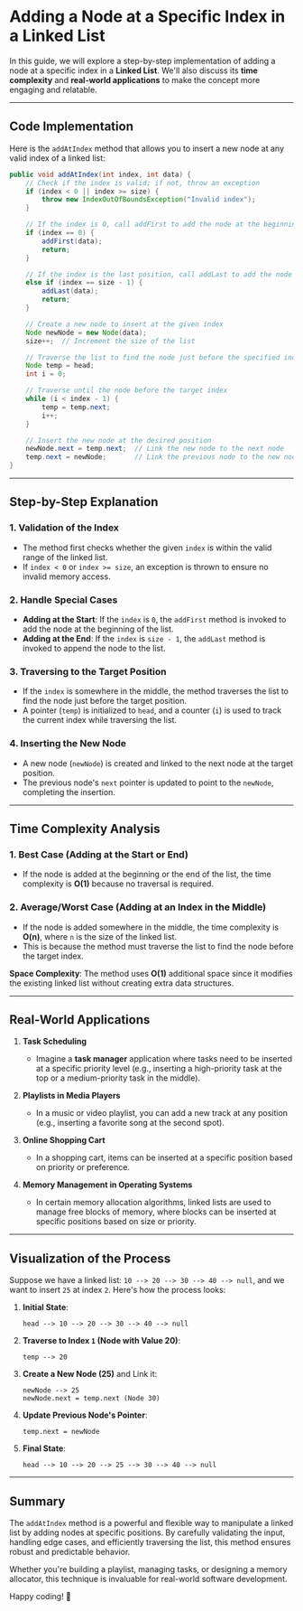 # Adding a Node at a Specific Index in a Linked List

In this guide, we will explore a step-by-step implementation of adding a node at a specific index in a **Linked List**. We'll also discuss its **time complexity** and **real-world applications** to make the concept more engaging and relatable.

---

## Code Implementation
Here is the `addAtIndex` method that allows you to insert a new node at any valid index of a linked list:

```java
public void addAtIndex(int index, int data) {
    // Check if the index is valid; if not, throw an exception
    if (index < 0 || index >= size) {
        throw new IndexOutOfBoundsException("Invalid index");
    }

    // If the index is 0, call addFirst to add the node at the beginning
    if (index == 0) {
        addFirst(data);
        return;
    }

    // If the index is the last position, call addLast to add the node at the end
    else if (index == size - 1) {
        addLast(data);
        return;
    }

    // Create a new node to insert at the given index
    Node newNode = new Node(data);
    size++;  // Increment the size of the list

    // Traverse the list to find the node just before the specified index
    Node temp = head;
    int i = 0;

    // Traverse until the node before the target index
    while (i < index - 1) {
        temp = temp.next;
        i++;
    }

    // Insert the new node at the desired position
    newNode.next = temp.next;  // Link the new node to the next node
    temp.next = newNode;       // Link the previous node to the new node
}
```

---

## Step-by-Step Explanation

### 1. **Validation of the Index**
   - The method first checks whether the given `index` is within the valid range of the linked list.
   - If `index < 0` or `index >= size`, an exception is thrown to ensure no invalid memory access.
   
### 2. **Handle Special Cases**
   - **Adding at the Start**: If the `index` is `0`, the `addFirst` method is invoked to add the node at the beginning of the list.
   - **Adding at the End**: If the `index` is `size - 1`, the `addLast` method is invoked to append the node to the list.

### 3. **Traversing to the Target Position**
   - If the `index` is somewhere in the middle, the method traverses the list to find the node just before the target position.
   - A pointer (`temp`) is initialized to `head`, and a counter (`i`) is used to track the current index while traversing the list.

### 4. **Inserting the New Node**
   - A new node (`newNode`) is created and linked to the next node at the target position.
   - The previous node's `next` pointer is updated to point to the `newNode`, completing the insertion.

---

## Time Complexity Analysis

### 1. **Best Case (Adding at the Start or End)**
   - If the node is added at the beginning or the end of the list, the time complexity is **O(1)** because no traversal is required.

### 2. **Average/Worst Case (Adding at an Index in the Middle)**
   - If the node is added somewhere in the middle, the time complexity is **O(n)**, where `n` is the size of the linked list.
   - This is because the method must traverse the list to find the node before the target index.

**Space Complexity**: The method uses **O(1)** additional space since it modifies the existing linked list without creating extra data structures.

---

## Real-World Applications

1. **Task Scheduling**
   - Imagine a **task manager** application where tasks need to be inserted at a specific priority level (e.g., inserting a high-priority task at the top or a medium-priority task in the middle).

2. **Playlists in Media Players**
   - In a music or video playlist, you can add a new track at any position (e.g., inserting a favorite song at the second spot).

3. **Online Shopping Cart**
   - In a shopping cart, items can be inserted at a specific position based on priority or preference.

4. **Memory Management in Operating Systems**
   - In certain memory allocation algorithms, linked lists are used to manage free blocks of memory, where blocks can be inserted at specific positions based on size or priority.

---

## Visualization of the Process

Suppose we have a linked list: `10 --> 20 --> 30 --> 40 --> null`, and we want to insert `25` at index `2`. Here's how the process looks:

1. **Initial State**:
   ```
   head --> 10 --> 20 --> 30 --> 40 --> null
   ```

2. **Traverse to Index `1` (Node with Value 20)**:
   ```
   temp --> 20
   ```

3. **Create a New Node (25)** and Link it:
   ```
   newNode --> 25
   newNode.next = temp.next (Node 30)
   ```

4. **Update Previous Node's Pointer**:
   ```
   temp.next = newNode
   ```

5. **Final State**:
   ```
   head --> 10 --> 20 --> 25 --> 30 --> 40 --> null
   ```

---

## Summary
The `addAtIndex` method is a powerful and flexible way to manipulate a linked list by adding nodes at specific positions. By carefully validating the input, handling edge cases, and efficiently traversing the list, this method ensures robust and predictable behavior.

Whether you're building a playlist, managing tasks, or designing a memory allocator, this technique is invaluable for real-world software development.

Happy coding! 🚀

